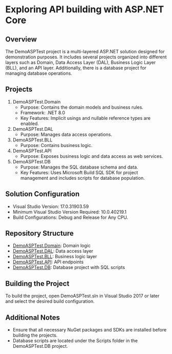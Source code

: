 # Exploring API building with ASP.NET Core

## Overview

The DemoASPTest project is a multi-layered ASP.NET solution designed for demonstration purposes. It includes several projects organized into different layers such as Domain, Data Access Layer (DAL), Business Logic Layer (BLL), and an API layer. Additionally, there is a database project for managing database operations.

## Projects

1. DemoASPTest.Domain
   - Purpose: Contains the domain models and business rules.
   - Framework: .NET 8.0
   - Key Features: Implicit usings and nullable reference types are enabled.
2. DemoASPTest.DAL
   - Purpose: Manages data access operations.
3. DemoASPTest.BLL
   - Purpose: Contains business logic.
4. DemoASPTest.API
   - Purpose: Exposes business logic and data access as web services.
5. DemoASPTest.DB
   - Purpose: Manages the SQL database schema and data.
   - Key Features: Uses Microsoft Build SQL SDK for project management and includes scripts for database population.

## Solution Configuration

- Visual Studio Version: 17.0.31903.59
- Minimum Visual Studio Version Required: 10.0.40219.1
- Build Configurations: Debug and Release for Any CPU.

## Repository Structure

- [DemoASPTest.Domain](/DemoASPTest.Domain/): Domain logic
- [DemoASPTest.DAL](/DemoASPTest.DAL/): Data access layer
- [DemoASPTest.BLL](/DemoASPTest.BLL/): Business logic layer
- [DemoASPTest.API](/DemoASPTest.API/): API endpoints
- [DemoASPTest.DB](/DemoASPTest.DB/): Database project with SQL scripts

## Building the Project

To build the project, open DemoASPTest.sln in Visual Studio 2017 or later and select the desired build configuration.

## Additional Notes

- Ensure that all necessary NuGet packages and SDKs are installed before building the projects.
- Database scripts are located under the Scripts folder in the DemoASPTest.DB project.
